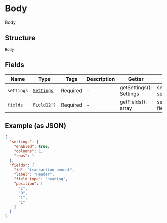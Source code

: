 
# Body

Body

## Structure

`Body`

## Fields

| Name | Type | Tags | Description | Getter | Setter |
|  --- | --- | --- | --- | --- | --- |
| `settings` | [`Settings`](../../doc/models/settings.md) | Required | - | getSettings(): Settings | setSettings(Settings settings): void |
| `fields` | [`Field12[]`](../../doc/models/field-12.md) | Required | - | getFields(): array | setFields(array fields): void |

## Example (as JSON)

```json
{
  "settings": {
    "enabled": true,
    "columns": 1,
    "rows": 1
  },
  "fields": {
    "id": "transaction_amount",
    "label": "Header",
    "field_type": "heading",
    "position": [
      "1",
      "0",
      "1",
      "1"
    ]
  }
}
```

